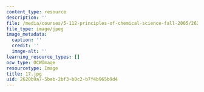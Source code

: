 ```yaml
---
content_type: resource
description: ''
file: /media/courses/5-112-principles-of-chemical-science-fall-2005/2620b9a75bab2bf3b0c2b7f4b965b9d4_17.jpg
file_type: image/jpeg
image_metadata:
  caption: ''
  credit: ''
  image-alt: ''
learning_resource_types: []
ocw_type: OCWImage
resourcetype: Image
title: 17.jpg
uid: 2620b9a7-5bab-2bf3-b0c2-b7f4b965b9d4
---
```

